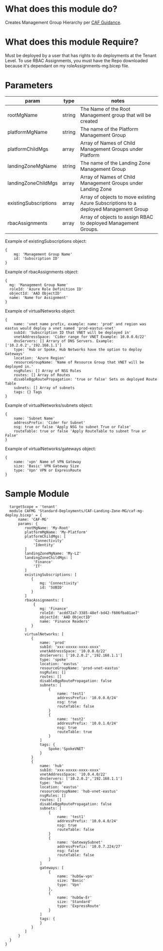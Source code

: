 # What does this module do?
Creates Management Group Hierarchy per [CAF Guidance]("https://docs.microsoft.com/en-us/azure/cloud-adoption-framework/ready/landing-zone/design-area/resource-org-management-groups"). 

# What does this module Require?
Must be deployed by a user that has rights to do deployments at the Tenant Level.  To use RBAC Assignments, you must have the Repo downloaded because it's dependant on my roleAssignments-mg.bicep file.

# Parameters
param | type | notes
------|------|------
rootMgName | string | The Name of the Root Management group that will be created
platformMgName | string | The name of the Platform Management Group
platformChildMgs | array | Array of Names of Child Management Groups under Platform
landingZoneMgName | string | The name of the Landing Zone Management Group
landingZoneChildMgs | array | Array of Names of Child Management Groups under Landing Zone
existingSubscriptions | array | Array of objects to move existing Azure Subscriptions to a deployed Management Group
rbacAssignments | array | Array of objects to assign RBAC to deployed Management Groups.

Example of existingSubscriptions object:
```
{
    mg: 'Management Group Name'
    id: 'Subscription ID'
}
```

Example of rbacAssignments object:
```
{
  mg: 'Management Group Name'
  roleId: 'Azure Role Definition ID'
  objectId: 'AAD ObjectID'
  name: 'Name for Assignment'
}
```

Example of virtualNetworks object:
```
{
    name: 'vnet name prefix, example: name: 'prod' and region was eastus would deploy a vnet named 'prod-eastus-vnet'
    subId: 'Subscription ID that VNET will be deployed in'
    vnetAddressSpace: 'Cider range for VNET Example: 10.0.0.0/22'
    dnsServers: [] Arrary of DNS Servers. Example: ['10.2.0.2','192.168.1.1']
    type: 'Hub or Spoke, Hub Networks have the option to deploy Gateways'
    location: 'Azure Region'
    resourceGroupName: 'Name of Resource Group that VNET will be deployed in.'
    nsgRules: [] Array of NSG Rules
    routes: [] Array of Routes
    disableBgpRoutePropagation: 'true or false' Sets on deployed Route Table
    subnets: [] Array of subnets
    tags: {} Tags
}
```

Example of virtualNetworks/subnets object:
```
{
    name: 'Subnet Name'
    addressPrefix: 'Cider for Subnet'
    nsg: true or false 'Apply NSG to subnet True or False'
    routeTable: true or false 'Apply RouteTable to subnet True or False'
}
```

Example of virtualNetworks/gateways object:
```
{
    name: 'vpn' Name of VPN Gateway
    size: 'Basic' VPN Gateway Size
    type: 'Vpn' VPN or ExpressRoute
}
```

# Sample Module

```Bicep
  targetScope = 'tenant'
  module CAFMG 'Standard-Deployments/CAF-Landing-Zone-MG/caf-mg-deploy.bicep' = {
      name: 'CAF-MG'
      params: {
         rootMgName: 'My-Root'
         platformMgName: 'My-Platform'
         platformChildMgs: [
             'Connectivity'
             'Identity'
         ]
         landingZoneMgName: 'My-LZ'
         landingZoneChildMgs: [
             'Finance'
             'IT'
         ]
         existingSubscriptions: [
            {
                mg: 'Connectivity'
                id: 'SUBID'
            } 
         ]
         rbacAssignments: [
             {
                mg: 'Finance'
                roleId: 'acdd72a7-3385-48ef-bd42-f606fba81ae7'
                objectId: 'AAD ObjectID'
                name: 'Finance Readers'
            }
         ]
         virtualNetworks: [
            {
                name: 'prod'
                subId: 'xxx-xxxxx-xxxx-xxxx'
                vnetAddressSpace: '10.0.0.0/22'
                dnsServers: ['10.2.0.2','192.168.1.1']
                type: 'spoke'
                location: 'eastus'
                resourceGroupName: 'prod-vnet-eastus'
                nsgRules: []
                routes: []
                disableBgpRoutePropagation: false
                subnets: [
                    {
                        name: 'test1'
                        addressPrefix: '10.0.0.0/24'
                        nsg: true
                        routeTable: false
                    }
                    {
                        name: 'test2'
                        addressPrefix: '10.0.1.0/24'
                        nsg: true
                        routeTable: true
                    }
                ] 
                tags: {
                    Spoke:'SpokeVNET'
                }
            }
            {
                name: 'hub'
                subId: 'xxx-xxxxx-xxxx-xxxx'
                vnetAddressSpace: '10.0.4.0/22'
                dnsServers: ['10.2.0.2','192.168.1.1']
                type: 'hub'
                location: 'eastus'
                resourceGroupName: 'hub-vnet-eastus'
                nsgRules: []
                routes: []
                disableBgpRoutePropagation: false
                subnets: [
                    {
                        name: 'test1'
                        addressPrefix: '10.0.4.0/24'
                        nsg: true
                        routeTable: false
                    }
                    {
                        name: 'GatewaySubnet'
                        addressPrefix: '10.0.7.224/27'
                        nsg: false
                        routeTable: false
                    }
                ]
                gateways: [
                    {
                        name: 'hubGw-vpn'
                        size: 'Basic'
                        type: 'Vpn'
                    },
                    {
                        name: 'hubGw-Er'
                        size: 'Standard'
                        type: 'ExpressRoute'
                    } 
                ] 
                tags: {
                }
            }
         ] 
      }
  }
}
```